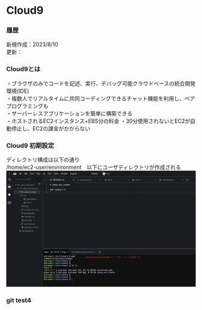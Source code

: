 # Cloud9

### 履歴
新規作成：2023/8/10  
更新：  


### Cloud9とは
・ブラウザのみでコードを記述、実行、デバッグ可能クラウドベースの統合開発環境(IDE)  
・複数人でリアルタイムに共同コーディングできるチャット機能を利用し、ペアプログラミングも  
・サーバーレスアプリケーションを簡単に構築できる  
・ホストされるEC2インスタンス+EBS分の料金 
・30分使用されないとEC2が自動停止し、EC2の課金がかからない 

### Cloud9 初期設定
ディレクトリ構成は以下の通り  
/home/ec2-user/envrironment　以下にユーザディレクトリが作成される  
![Alt text](images/Cloud9_%E5%88%9D%E6%9C%9F%E6%A7%8B%E6%88%90.png)

### git test4
